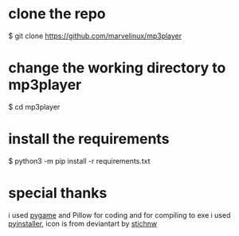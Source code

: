 # clone the repo
$ git clone https://github.com/marvelinux/mp3player

# change the working directory to mp3player
$ cd mp3player

# install the requirements
$ python3 -m pip install -r requirements.txt

# special thanks
i used <a href="https://www.pygame.org">pygame</a> and <a herf="https://github.com/python-pillow/Pillow">Pillow</a> for coding and for compiling to exe i used <a href="https://pyinstaller.org">pyinstaller</a>, icon is from deviantart by <a href="https://www.deviantart.com/stichnw/art/Media-Player-ICO-186583999">stichnw</a>
